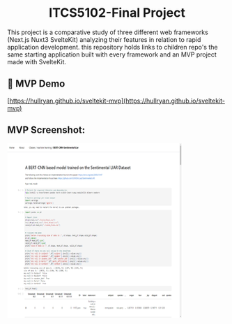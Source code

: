 <h1 align="center" id="title">ITCS5102-Final Project</h1>

<p id="description">This project is a comparative study of three different web frameworks (Next.js Nuxt3 SvelteKit) analyzing their features in relation to rapid application development. this repository holds links to children repo's the same starting application built with every framework and an MVP project made with SvelteKit.</p>

<h2>🚀 MVP Demo</h2>

[https://hullryan.github.io/sveltekit-mvp](https://hullryan.github.io/sveltekit-mvp)

<h2>MVP Screenshot:</h2>

<img src="https://github.com/HullRyan/sveltekit-mvp/blob/main/screenshots/notebook.png" alt="project-screenshot" width="400" height="400/">


